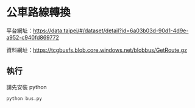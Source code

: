 公車路線轉換
===

平台網址：https://data.taipei/#/dataset/detail?id=6a03b03d-90d1-4d9e-a952-c940fd869772

資料網址：https://tcgbusfs.blob.core.windows.net/blobbus/GetRoute.gz

執行
---
請先安裝 python

```
python bus.py
```